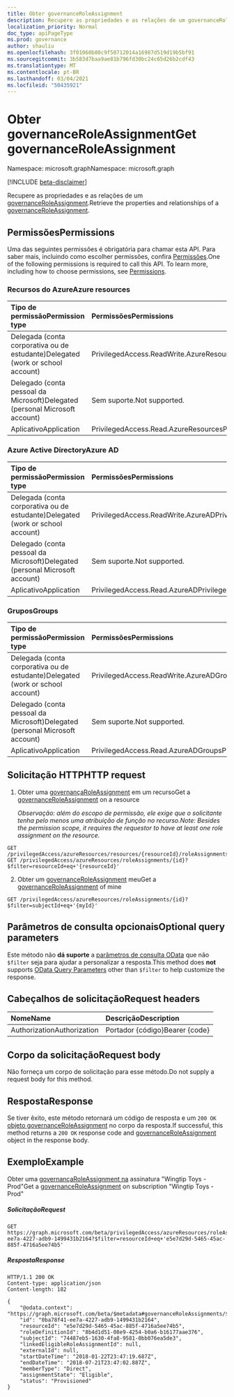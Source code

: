 ```yaml
---
title: Obter governanceRoleAssignment
description: Recupere as propriedades e as relações de um governanceRoleAssignment.
localization_priority: Normal
doc_type: apiPageType
ms.prod: governance
author: shauliu
ms.openlocfilehash: 3f01060b80c9f50712014a16987d519d19b5bf91
ms.sourcegitcommit: 3b583d7baa9ae81b796fd30bc24c65d26b2cdf43
ms.translationtype: MT
ms.contentlocale: pt-BR
ms.lasthandoff: 03/04/2021
ms.locfileid: "50435921"
---
```

# <a name="get-governanceroleassignment"></a><span data-ttu-id="10916-103">Obter governanceRoleAssignment</span><span class="sxs-lookup"><span data-stu-id="10916-103">Get governanceRoleAssignment</span></span>

<span data-ttu-id="10916-104">Namespace: microsoft.graph</span><span class="sxs-lookup"><span data-stu-id="10916-104">Namespace: microsoft.graph</span></span>

[!INCLUDE [beta-disclaimer](../../includes/beta-disclaimer.md)]

<span data-ttu-id="10916-105">Recupere as propriedades e as relações de um [governanceRoleAssignment](../resources/governanceroleassignment.md).</span><span class="sxs-lookup"><span data-stu-id="10916-105">Retrieve the properties and relationships of a [governanceRoleAssignment](../resources/governanceroleassignment.md).</span></span>

## <a name="permissions"></a><span data-ttu-id="10916-106">Permissões</span><span class="sxs-lookup"><span data-stu-id="10916-106">Permissions</span></span>
<span data-ttu-id="10916-p101">Uma das seguintes permissões é obrigatória para chamar esta API. Para saber mais, incluindo como escolher permissões, confira [Permissões](/graph/permissions-reference#privileged-access-permissions).</span><span class="sxs-lookup"><span data-stu-id="10916-p101">One of the following permissions is required to call this API. To learn more, including how to choose permissions, see [Permissions](/graph/permissions-reference#privileged-access-permissions).</span></span>

### <a name="azure-resources"></a><span data-ttu-id="10916-109">Recursos do Azure</span><span class="sxs-lookup"><span data-stu-id="10916-109">Azure resources</span></span>

| <span data-ttu-id="10916-110">Tipo de permissão</span><span class="sxs-lookup"><span data-stu-id="10916-110">Permission type</span></span> | <span data-ttu-id="10916-111">Permissões</span><span class="sxs-lookup"><span data-stu-id="10916-111">Permissions</span></span> |
|:--------------- |:----------- |
| <span data-ttu-id="10916-112">Delegada (conta corporativa ou de estudante)</span><span class="sxs-lookup"><span data-stu-id="10916-112">Delegated (work or school account)</span></span> | <span data-ttu-id="10916-113">PrivilegedAccess.ReadWrite.AzureResources</span><span class="sxs-lookup"><span data-stu-id="10916-113">PrivilegedAccess.ReadWrite.AzureResources</span></span> |
| <span data-ttu-id="10916-114">Delegado (conta pessoal da Microsoft)</span><span class="sxs-lookup"><span data-stu-id="10916-114">Delegated (personal Microsoft account)</span></span> | <span data-ttu-id="10916-115">Sem suporte.</span><span class="sxs-lookup"><span data-stu-id="10916-115">Not supported.</span></span> |
| <span data-ttu-id="10916-116">Aplicativo</span><span class="sxs-lookup"><span data-stu-id="10916-116">Application</span></span> | <span data-ttu-id="10916-117">PrivilegedAccess.Read.AzureResources</span><span class="sxs-lookup"><span data-stu-id="10916-117">PrivilegedAccess.Read.AzureResources</span></span> |

### <a name="azure-ad"></a><span data-ttu-id="10916-118">Azure Active Directory</span><span class="sxs-lookup"><span data-stu-id="10916-118">Azure AD</span></span>

| <span data-ttu-id="10916-119">Tipo de permissão</span><span class="sxs-lookup"><span data-stu-id="10916-119">Permission type</span></span> | <span data-ttu-id="10916-120">Permissões</span><span class="sxs-lookup"><span data-stu-id="10916-120">Permissions</span></span> |
|:--------------- |:----------- |
| <span data-ttu-id="10916-121">Delegada (conta corporativa ou de estudante)</span><span class="sxs-lookup"><span data-stu-id="10916-121">Delegated (work or school account)</span></span> | <span data-ttu-id="10916-122">PrivilegedAccess.ReadWrite.AzureAD</span><span class="sxs-lookup"><span data-stu-id="10916-122">PrivilegedAccess.ReadWrite.AzureAD</span></span> |
| <span data-ttu-id="10916-123">Delegado (conta pessoal da Microsoft)</span><span class="sxs-lookup"><span data-stu-id="10916-123">Delegated (personal Microsoft account)</span></span> | <span data-ttu-id="10916-124">Sem suporte.</span><span class="sxs-lookup"><span data-stu-id="10916-124">Not supported.</span></span> |
| <span data-ttu-id="10916-125">Aplicativo</span><span class="sxs-lookup"><span data-stu-id="10916-125">Application</span></span> | <span data-ttu-id="10916-126">PrivilegedAccess.Read.AzureAD</span><span class="sxs-lookup"><span data-stu-id="10916-126">PrivilegedAccess.Read.AzureAD</span></span> |

### <a name="groups"></a><span data-ttu-id="10916-127">Grupos</span><span class="sxs-lookup"><span data-stu-id="10916-127">Groups</span></span>

|<span data-ttu-id="10916-128">Tipo de permissão</span><span class="sxs-lookup"><span data-stu-id="10916-128">Permission type</span></span> | <span data-ttu-id="10916-129">Permissões</span><span class="sxs-lookup"><span data-stu-id="10916-129">Permissions</span></span> |
|:-------------- |:----------- |
| <span data-ttu-id="10916-130">Delegada (conta corporativa ou de estudante)</span><span class="sxs-lookup"><span data-stu-id="10916-130">Delegated (work or school account)</span></span> | <span data-ttu-id="10916-131">PrivilegedAccess.ReadWrite.AzureADGroups</span><span class="sxs-lookup"><span data-stu-id="10916-131">PrivilegedAccess.ReadWrite.AzureADGroups</span></span> |
| <span data-ttu-id="10916-132">Delegado (conta pessoal da Microsoft)</span><span class="sxs-lookup"><span data-stu-id="10916-132">Delegated (personal Microsoft account)</span></span> | <span data-ttu-id="10916-133">Sem suporte.</span><span class="sxs-lookup"><span data-stu-id="10916-133">Not supported.</span></span> |
| <span data-ttu-id="10916-134">Aplicativo</span><span class="sxs-lookup"><span data-stu-id="10916-134">Application</span></span> | <span data-ttu-id="10916-135">PrivilegedAccess.Read.AzureADGroups</span><span class="sxs-lookup"><span data-stu-id="10916-135">PrivilegedAccess.Read.AzureADGroups</span></span> |

## <a name="http-request"></a><span data-ttu-id="10916-136">Solicitação HTTP</span><span class="sxs-lookup"><span data-stu-id="10916-136">HTTP request</span></span>
<!-- { "blockType": "ignored" } -->
1. <span data-ttu-id="10916-137">Obter uma [governançaRoleAssignment](../resources/governanceroleassignment.md) em um recurso</span><span class="sxs-lookup"><span data-stu-id="10916-137">Get a [governanceRoleAssignment](../resources/governanceroleassignment.md) on a resource</span></span>

    <span data-ttu-id="10916-138">*Observação: além do escopo de permissão, ele exige que o solicitante tenha pelo menos uma atribuição de função no recurso.*</span><span class="sxs-lookup"><span data-stu-id="10916-138">*Note: Besides the permission scope, it requires the requestor to have at least one role assignment on the resource.*</span></span> 
```http
GET /privilegedAccess/azureResources/resources/{resourceId}/roleAssignments/{id}
GET /privilegedAccess/azureResources/roleAssignments/{id}?$filter=resourceId+eq+'{resourceId}'
```
2. <span data-ttu-id="10916-139">Obter um [governanceRoleAssignment](../resources/governanceroleassignment.md) meu</span><span class="sxs-lookup"><span data-stu-id="10916-139">Get a [governanceRoleAssignment](../resources/governanceroleassignment.md) of mine</span></span>
```http
GET /privilegedAccess/azureResources/roleAssignments/{id}?$filter=subjectId+eq+'{myId}'
```

## <a name="optional-query-parameters"></a><span data-ttu-id="10916-140">Parâmetros de consulta opcionais</span><span class="sxs-lookup"><span data-stu-id="10916-140">Optional query parameters</span></span>
<span data-ttu-id="10916-141">Este método não **dá suporte** a [parâmetros de consulta OData](/graph/query-parameters) que não `$filter` seja para ajudar a personalizar a resposta.</span><span class="sxs-lookup"><span data-stu-id="10916-141">This method does **not** supports [OData Query Parameters](/graph/query-parameters) other than `$filter` to help customize the response.</span></span>

## <a name="request-headers"></a><span data-ttu-id="10916-142">Cabeçalhos de solicitação</span><span class="sxs-lookup"><span data-stu-id="10916-142">Request headers</span></span>
| <span data-ttu-id="10916-143">Nome</span><span class="sxs-lookup"><span data-stu-id="10916-143">Name</span></span>      |<span data-ttu-id="10916-144">Descrição</span><span class="sxs-lookup"><span data-stu-id="10916-144">Description</span></span>|
|:----------|:----------|
| <span data-ttu-id="10916-145">Authorization</span><span class="sxs-lookup"><span data-stu-id="10916-145">Authorization</span></span>  | <span data-ttu-id="10916-146">Portador {código}</span><span class="sxs-lookup"><span data-stu-id="10916-146">Bearer {code}</span></span>|

## <a name="request-body"></a><span data-ttu-id="10916-147">Corpo da solicitação</span><span class="sxs-lookup"><span data-stu-id="10916-147">Request body</span></span>
<span data-ttu-id="10916-148">Não forneça um corpo de solicitação para esse método.</span><span class="sxs-lookup"><span data-stu-id="10916-148">Do not supply a request body for this method.</span></span>
## <a name="response"></a><span data-ttu-id="10916-149">Resposta</span><span class="sxs-lookup"><span data-stu-id="10916-149">Response</span></span>
<span data-ttu-id="10916-150">Se tiver êxito, este método retornará um código de resposta e um `200 OK` [objeto governanceRoleAssignment](../resources/governanceroleassignment.md) no corpo da resposta.</span><span class="sxs-lookup"><span data-stu-id="10916-150">If successful, this method returns a `200 OK` response code and [governanceRoleAssignment](../resources/governanceroleassignment.md) object in the response body.</span></span>
## <a name="example"></a><span data-ttu-id="10916-151">Exemplo</span><span class="sxs-lookup"><span data-stu-id="10916-151">Example</span></span>
<!-- {
  "blockType": "request",
  "name": "get_governanceroleassignment"
}-->
<span data-ttu-id="10916-152">Obter uma [governançaRoleAssignment na](../resources/governanceroleassignment.md) assinatura "Wingtip Toys - Prod"</span><span class="sxs-lookup"><span data-stu-id="10916-152">Get a [governanceRoleAssignment](../resources/governanceroleassignment.md) on subscription "Wingtip Toys - Prod"</span></span>
##### <a name="request"></a><span data-ttu-id="10916-153">Solicitação</span><span class="sxs-lookup"><span data-stu-id="10916-153">Request</span></span>
```http
GET https://graph.microsoft.com/beta/privilegedAccess/azureResources/roleAssignments/0ba78f41-ee7a-4227-adb9-1499431b2164?$filter=resourceId+eq+'e5e7d29d-5465-45ac-885f-4716a5ee74b5'
```
##### <a name="response"></a><span data-ttu-id="10916-154">Resposta</span><span class="sxs-lookup"><span data-stu-id="10916-154">Response</span></span>
<!-- {
  "blockType": "response",
  "truncated": false,
  "@odata.type": "microsoft.graph.governanceRoleAssignment"
} -->
```http
HTTP/1.1 200 OK
Content-type: application/json
Content-length: 182

{
    "@odata.context": "https://graph.microsoft.com/beta/$metadata#governanceRoleAssignments/$entity",
    "id": "0ba78f41-ee7a-4227-adb9-1499431b2164",
    "resourceId": "e5e7d29d-5465-45ac-885f-4716a5ee74b5",
    "roleDefinitionId": "8b4d1d51-08e9-4254-b0a6-b16177aae376",
    "subjectId": "74487eb5-1630-4fa8-9581-0bb076ea5de3",
    "linkedEligibleRoleAssignmentId": null,
    "externalId": null,
    "startDateTime": "2018-01-22T23:47:19.687Z",
    "endDateTime": "2018-07-21T23:47:02.887Z",
    "memberType": "Direct",
    "assignmentState": "Eligible",
    "status": "Provisioned"
}
```

<!-- uuid: 8fcb5dbc-d5aa-4681-8e31-b001d5168d79
2015-10-25 14:57:30 UTC -->
<!--
{
  "type": "#page.annotation",
  "description": "Get governanceRoleAssignment",
  "keywords": "",
  "section": "documentation",
  "tocPath": "",
  "suppressions": []
}
-->


